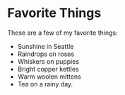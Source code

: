 # Favorite Things

These are a few of my favorite things:

- Sunshine in Seattle
- Raindrops on roses
- Whiskers on puppies
- Bright copper kettles
- Warm woolen mittens
- Tea on a rainy day.
